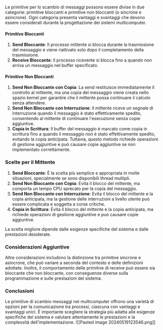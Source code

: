 Le primitive per lo scambio di messaggi possono essere divise in due categorie: primitive bloccanti e primitive non bloccanti (o sincrone e asincrone). Ogni categoria presenta vantaggi e svantaggi che devono essere considerati durante la progettazione dei sistemi multicomputer.

#### Primitive Bloccanti

1. **Send Bloccante**: Il processo mittente si blocca durante la trasmissione del messaggio e viene riattivato solo dopo il completamento della trasmissione.
2. **Receive Bloccante**: Il processo ricevente si blocca fino a quando non arriva un messaggio nel buffer specificato.

#### Primitive Non Bloccanti

1. **Send Non Bloccante con Copia**: La send restituisce immediatamente il controllo al mittente, ma una copia del messaggio viene creata nello spazio kernel per garantire che il mittente possa continuare il calcolo senza attendere.
2. **Send Non Bloccante con Interruzione**: Il mittente riceve un segnale di interruzione quando il messaggio è stato effettivamente spedito, consentendo al mittente di continuare l'esecuzione senza copie aggiuntive.
3. **Copia in Scrittura**: Il buffer del messaggio è marcato come copia in scrittura fino a quando il messaggio non è stato effettivamente spedito, evitando la copia anticipata. Tuttavia, questo metodo richiede operazioni di gestione aggiuntive e può causare copie aggiuntive se non implementato correttamente.

### Scelte per il Mittente

1. **Send Bloccante**: È la scelta più semplice e appropriata in molte situazioni, specialmente se sono disponibili thread multipli.
2. **Send Non Bloccante con Copia**: Evita il blocco del mittente, ma comporta un tempo CPU sprecato per la copia del messaggio.
3. **Send Non Bloccante con Interruzione**: Evita il blocco del mittente e la copia anticipata, ma la gestione delle interruzioni a livello utente può essere complicata e soggetta a corse critiche.
4. **Copia in Scrittura**: Evita il blocco del mittente e la copia anticipata, ma richiede operazioni di gestione aggiuntive e può causare copie aggiuntive.

La scelta migliore dipende dalle esigenze specifiche del sistema e dalle prestazioni desiderate.

### Considerazioni Aggiuntive

Altre considerazioni includono la distinzione tra primitive sincrone e asincrone, che può variare a seconda del contesto e delle definizioni adottate. Inoltre, il comportamento delle primitive di receive può essere sia bloccante che non bloccante, con conseguenze diverse sulla programmazione e sulle prestazioni del sistema.

### Conclusioni

Le primitive di scambio messaggi nei multicomputer offrono una varietà di opzioni per la comunicazione tra processi, ciascuna con vantaggi e svantaggi unici. È importante scegliere la strategia più adatta alle esigenze specifiche del sistema e valutare attentamente le prestazioni e la complessità dell'implementazione.
![[Pasted image 20240519123546.png]]
